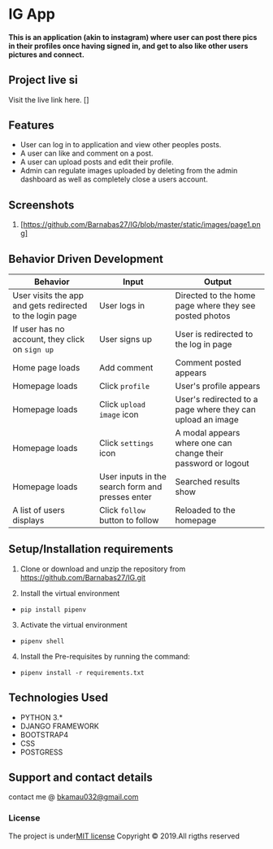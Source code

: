 # IG App

#### This is an application (akin to instagram) where user can post there pics in their profiles once having signed in, and get to also like other users pictures and connect.

## Project live si
 Visit the live link here. []

## Features
* User can log in to application and view other peoples posts.
* A user can like and comment on a post.
* A user can upload posts and edit their profile.
* Admin can regulate images uploaded by deleting from the admin dashboard as well as completely close a users account.

## Screenshots
1. [https://github.com/Barnabas27/IG/blob/master/static/images/page1.png]

## Behavior Driven Development
| Behavior            | Input                         | Output                        | 
| ------------------- | ----------------------------- | ----------------------------- |
| User visits the app and gets redirected to the login page  | User logs in | Directed to the home page where they see posted photos | 
If user has no account, they click on `sign up` | User signs up | User is redirected to the log in page |
|  Home page loads | Add comment  | Comment posted appears |
|  Homepage loads | Click `profile` | User's profile appears | 
| Homepage loads | Click `upload image` icon | User's redirected to a page where they can upload an image | 
| Homepage loads | Click `settings` icon | A modal appears where one can change their password or logout | 
| Homepage loads | User inputs in the search form and presses enter | Searched results show |
| A list of users displays | Click `follow` button to follow | Reloaded to the homepage

## Setup/Installation requirements
1. Clone or download and unzip the repository from https://github.com/Barnabas27/IG.git

2. Install the virtual environment
  -   `pip install pipenv`
3. Activate the virtual environment
  - `pipenv shell`
4. Install the Pre-requisites by running the command:
  - `pipenv install -r requirements.txt`

## Technologies Used
* PYTHON 3.*
* DJANGO FRAMEWORK
* BOOTSTRAP4
* CSS
* POSTGRESS

## Support and contact details
contact me @ bkamau032@gmail.com

### License
The project is under[MIT license](/blob/master/LICENSE)
Copyright &copy; 2019.All rigths reserved